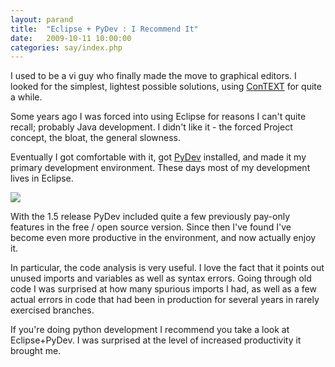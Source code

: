 ```yaml
---
layout: parand
title:  "Eclipse + PyDev : I Recommend It"
date:   2009-10-11 10:00:00
categories: say/index.php
---
```

I used to be a vi guy who finally made the move to graphical editors. I looked for the simplest, lightest possible solutions, using [ConTEXT](http://www.contexteditor.org/) for quite a while.

Some years ago I was forced into using Eclipse for reasons I can't quite recall; probably Java development. I didn't like it - the forced Project concept, the bloat, the general slowness.

Eventually I got comfortable with it, got [PyDev](http://pydev.org/) installed, and made it my primary development environment. These days most of my development lives in Eclipse.

![](http://pydev.org/images/pydev_banner2.gif)

With the 1.5 release PyDev included quite a few previously pay-only features in the free / open source version. Since then I've found I've become even more productive in the environment, and now actually enjoy it.

In particular, the code analysis is very useful. I love the fact that it points out unused imports and variables as well as syntax errors. Going through old code I was surprised at how many spurious imports I had, as well as a few actual errors in code that had been in production for several years in rarely exercised branches.

If you're doing python development I recommend you take a look at Eclipse+PyDev. I was surprised at the level of increased productivity it brought me.
